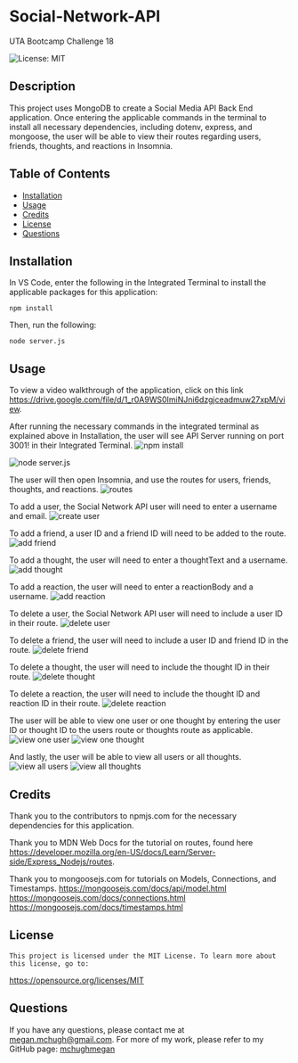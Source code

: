 # Social-Network-API
UTA Bootcamp Challenge 18

![License: MIT](https://img.shields.io/badge/License-MIT-yellow)

## Description

This project uses MongoDB to create a Social Media API Back End application. Once entering the applicable commands in the terminal to install all necessary dependencies, including dotenv, express, and mongoose, the user will be able to view their routes regarding users, friends, thoughts, and reactions in Insomnia.

## Table of Contents

* [Installation](#installation)
* [Usage](#usage)
* [Credits](#credits)
* [License](#license)
* [Questions](#questions)

## Installation

In VS Code, enter the following in the Integrated Terminal to install the applicable packages for this application:

```
npm install
```
Then, run the following:
```
node server.js
```

## Usage

To view a video walkthrough of the application, click on this link https://drive.google.com/file/d/1_r0A9WS0ImiNJni6dzgjceadmuw27xpM/view.

After running the necessary commands in the integrated terminal as explained above in Installation, the user will see API Server running on port 3001! in their Integrated Terminal. 
![npm install](https://github.com/mchughmegan/Social-Network-API/blob/main/assets/npm%20install.png)

![node server.js](https://github.com/mchughmegan/Social-Network-API/blob/main/assets/node%20server.js.png)

The user will then open Insomnia, and use the routes for users, friends, thoughts, and reactions.
![routes](https://github.com/mchughmegan/Social-Network-API/blob/main/assets/routes.png)

To add a user, the Social Network API user will need to enter a username and email.
![create user](https://github.com/mchughmegan/Social-Network-API/blob/main/assets/create%20user.png)

To add a friend, a user ID and a friend ID will need to be added to the route.
![add friend](https://github.com/mchughmegan/Social-Network-API/blob/main/assets/add%20friend.png)

To add a thought, the user will need to enter a thoughtText and a username.
![add thought](https://github.com/mchughmegan/Social-Network-API/blob/main/assets/add%20thought.png)

To add a reaction, the user will need to enter a reactionBody and a username.
![add reaction](https://github.com/mchughmegan/Social-Network-API/blob/main/assets/add%20reaction.png)

To delete a user, the Social Network API user will need to include a user ID in their route.
![delete user](https://github.com/mchughmegan/Social-Network-API/blob/main/assets/delete%20user.png)

To delete a friend, the user will need to include a user ID and friend ID in the route.
![delete friend](https://github.com/mchughmegan/Social-Network-API/blob/main/assets/delete%20friend.png)

To delete a thought, the user will need to include the thought ID in their route.
![delete thought](https://github.com/mchughmegan/Social-Network-API/blob/main/assets/delete%20thought.png)

To delete a reaction, the user will need to include the thought ID and reaction ID in their route.
![delete reaction](https://github.com/mchughmegan/Social-Network-API/blob/main/assets/delete%20reaction.png)

The user will be able to view one user or one thought by entering the user ID or thought ID to the users route or thoughts route as applicable.
![view one user](https://github.com/mchughmegan/Social-Network-API/blob/main/assets/view%20one%20user.png)
![view one thought](https://github.com/mchughmegan/Social-Network-API/blob/main/assets/view%20one%20thought.png)

And lastly, the user will be able to view all users or all thoughts.
![view all users](https://github.com/mchughmegan/Social-Network-API/blob/main/assets/all%20users.png)
![view all thoughts](https://github.com/mchughmegan/Social-Network-API/blob/main/assets/all%20thoughts.png)

## Credits

Thank you to the contributors to npmjs.com for the necessary dependencies for this application.

Thank you to MDN Web Docs for the tutorial on routes, found here https://developer.mozilla.org/en-US/docs/Learn/Server-side/Express_Nodejs/routes.

Thank you to mongoosejs.com for tutorials on Models, Connections, and Timestamps.
https://mongoosejs.com/docs/api/model.html
https://mongoosejs.com/docs/connections.html
https://mongoosejs.com/docs/timestamps.html

## License
    
    This project is licensed under the MIT License. To learn more about this license, go to:
https://opensource.org/licenses/MIT 

## Questions

If you have any questions, please contact me at megan.mchugh@gmail.com.
For more of my work, please refer to my GitHub page:
[mchughmegan](https://github.com/mchughmegan/)
